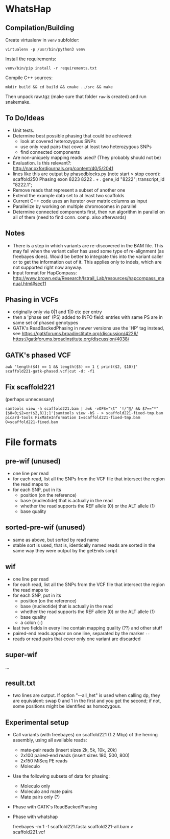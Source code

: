 WhatsHap
========

Compilation/Building
--------------------

Create virtualenv in `venv` subfolder:

    virtualenv -p /usr/bin/python3 venv

Install the requirements:

    venv/bin/pip install -r requirements.txt

Compile C++ sources:

    mkdir build && cd build && cmake ../src && make

Then unpack raw.tgz (make sure that folder `raw` is created) and run snakemake.


To Do/Ideas
-----------

* Unit tests.
* Determine best possible phasing that could be achieved:
    * look at covered heterozygous SNPs
    * use only read pairs that cover at least two heterozygous SNPs
    * find connected components
* Are non-uniquely mapping reads used? (They probably should not be)
* Evaluation. Is this relevant?: http://nar.oxfordjournals.org/content/40/5/2041
* lines like this are output by phasedblocks.py (note start > stop coord):
scaffold250     Phasing exon    8223    8222    .       +       .       gene_id "8222"; transcript_id "8222.1";
* Remove reads that represent a subset of another one
* Extend the example data set to at least two scaffolds
* Current C++ code uses an iterator over matrix columns as input
* Parallelize by working on multiple chromosomes in parallel
* Determine connected components first, then run algorithm in parallel on all
  of them (need to find conn. comp. also afterwards)

Notes
-----

* There is a step in which variants are re-discovered in the BAM file. This may
  fail when the variant caller has used some type of re-alignment (as
  freebayes does). Would be better to integrate this into the variant caller or
  to get the information out of it. This applies only to indels, which are not
  supported right now anyway.
* Input format for HapCompass: http://www.brown.edu/Research/Istrail_Lab/resources/hapcompass_manual.html#sec11

Phasing in VCFs
---------------

* originally only via 0|1 and 1|0 etc per entry
* then a 'phase set' (PS) added to INFO field: entries with same PS are in same
  set of phased genotypes
* GATK's ReadBackedPhasing in newer versions use the 'HP' tag instead, see
  https://gatkforums.broadinstitute.org/discussion/4226/
  https://gatkforums.broadinstitute.org/discussion/4038/


GATK's phased VCF
-----------------

	awk 'length($4) == 1 && length($5) == 1 { print($2, $10)}' scaffold221-gatk-phased.vcf|cut -d: -f1


Fix scaffold221
---------------

(perhaps unnecessary)

	samtools view -h scaffold221.bam | awk -vOFS="\t" '!/^@/ && $7=="*"{$8=0;$2=or($2,8)};1'|samtools view -bS - > scaffold221-fixed-tmp.bam
	picard-tools FixMateInformation I=scaffold221-fixed-tmp.bam O=scaffold221-fixed.bam


File formats
============


pre-wif (unused)
----------------

* one line per read
* for each read, list all the SNPs from the VCF file that intersect the region the read maps to
* for each SNP, put in its
    * position (on the reference)
    * base (nucleotide) that is actually in the read
    * whether the read supports the REF allele (0) or the ALT allele (1)
    * base quality

sorted-pre-wif (unused)
-----------------------

* same as above, but sorted by read name
* stable sort is used, that is, identically named reads are sorted in the same way they were
  output by the getEnds script

wif
---

* one line per read
* for each read, list all the SNPs from the VCF file that intersect the region the read maps to
* for each SNP, put in its
    * position (on the reference)
    * base (nucleotide) that is actually in the read
    * whether the read supports the REF allele (0) or the ALT allele (1)
    * base quality
    * a colon (`:`)
* last two fields in every line contain mapping quality (??) and other stuff
* paired-end reads appear on one line, separated by the marker `--`
* reads or read pairs that cover only one variant are discarded


super-wif
---------
...


result.txt
----------

* two lines are output. If option "--all_het" is used when calling dp, they are
  equivalent: swap 0 and 1 in the first and you get the second; if not, some
  positions might be identified as homozygous.


Experimental setup
------------------

* Call variants (with freebayes) on scaffold221 (1.2 Mbp) of the herring assembly, using all available reads:
	* mate-pair reads (insert sizes 2k, 5k, 10k, 20k)
	* 2x100 paired-end reads (insert sizes 180, 500, 800)
	* 2x150 MiSeq PE reads
	* Moleculo
* Use the following subsets of data for phasing:
	* Moleculo only
	* Moleculo and mate pairs
	* Mate pairs only (?)
* Phase with GATK's ReadBackedPhasing
* Phase with whatshap

	freebayes -m 1 -f scaffold221.fasta scaffold221-all.bam > scaffold221.vcf
